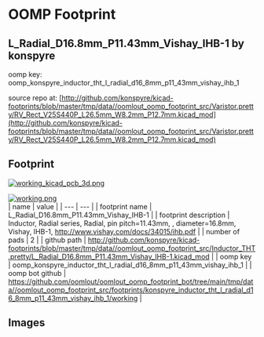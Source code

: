 # OOMP Footprint  
## L_Radial_D16.8mm_P11.43mm_Vishay_IHB-1  by konspyre  
  
oomp key: oomp_konspyre_inductor_tht_l_radial_d16_8mm_p11_43mm_vishay_ihb_1  
  
source repo at: [http://github.com/konspyre/kicad-footprints/blob/master/tmp/data//oomlout_oomp_footprint_src/Varistor.pretty/RV_Rect_V25S440P_L26.5mm_W8.2mm_P12.7mm.kicad_mod](http://github.com/konspyre/kicad-footprints/blob/master/tmp/data//oomlout_oomp_footprint_src/Varistor.pretty/RV_Rect_V25S440P_L26.5mm_W8.2mm_P12.7mm.kicad_mod)  
## Footprint  
  
[![working_kicad_pcb_3d.png](working_kicad_pcb_3d_600.png)](working_kicad_pcb_3d.png)  
  
[![working.png](working_600.png)](working.png)  
| name | value | 
| --- | --- | 
| footprint name | L_Radial_D16.8mm_P11.43mm_Vishay_IHB-1 | 
| footprint description | Inductor, Radial series, Radial, pin pitch=11.43mm, , diameter=16.8mm, Vishay, IHB-1, http://www.vishay.com/docs/34015/ihb.pdf | 
| number of pads | 2 | 
| github path | http://github.com/konspyre/kicad-footprints/blob/master/tmp/data//oomlout_oomp_footprint_src/Inductor_THT.pretty/L_Radial_D16.8mm_P11.43mm_Vishay_IHB-1.kicad_mod | 
| oomp key | oomp_konspyre_inductor_tht_l_radial_d16_8mm_p11_43mm_vishay_ihb_1 | 
| oomp bot github | https://github.com/oomlout/oomlout_oomp_footprint_bot/tree/main/tmp/data//oomlout_oomp_footprint_src/footprints/konspyre_inductor_tht_l_radial_d16_8mm_p11_43mm_vishay_ihb_1/working | 
## Images  

